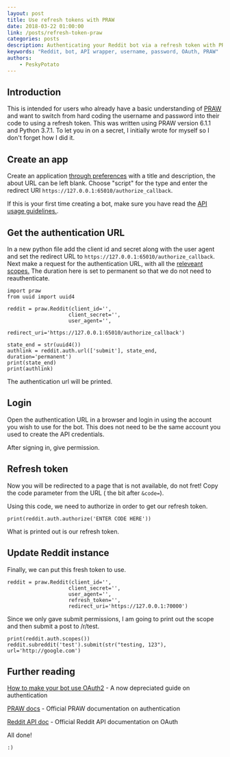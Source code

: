 ```yaml
---
layout: post
title: Use refresh tokens with PRAW
date: 2018-03-22 01:00:00
link: /posts/refresh-token-praw
categories: posts
description: Authenticating your Reddit bot via a refresh token with PRAW
keywords: "Reddit, bot, API wrapper, username, password, OAuth, PRAW"
authors:
    - PeskyPotato
---
```


## Introduction
This is intended for users who already have a basic understanding of [PRAW](https://praw.readthedocs.io/en/latest/) and want to switch from hard coding the username and password into their code to using a refresh token. This was written using PRAW version 6.1.1 and Python 3.7.1. To let you in on a secret, I initially wrote for myself so I don't forget how I did it.

## Create an app
Create an application [through preferences](https://www.reddit.com/prefs/apps/) with a title and description, the about URL can be left blank. Choose "script" for the type and enter the redirect URI `https://127.0.0.1:65010/authorize_callback`.

If this is your first time creating a bot, make sure you have read the [API usage guidelines.](https://www.reddit.com/wiki/api).

## Get the authentication URL
In a new python file add the client id and secret along with the user agent and set the redirect URL to `https://127.0.0.1:65010/authorize_callback`. Next make a request for the authentication URL, with all the [releveant scopes.](https://www.reddit.com/dev/api/oauth) The duration here is set to permanent so that we do not need to reauthenticate.

```
import praw
from uuid import uuid4

reddit = praw.Reddit(client_id='',
                    client_secret='',
                    user_agent='',
                    redirect_uri='https://127.0.0.1:65010/authorize_callback')

state_end = str(uuid4())
authlink = reddit.auth.url(['submit'], state_end, duration='permanent')
print(state_end)
print(authlink)
```

The authentication url will be printed.

## Login
Open the authentication URL in a browser and login in using the account you wish to use for the bot. This does not need to be the same account you used to create the API credentials.

After signing in, give permission.

## Refresh token
Now you will be redirected to a page that is not available, do not fret! Copy the code parameter from the URL ( the bit after `&code=`).

Using this code, we need to authorize in order to get our refresh token. 

```
print(reddit.auth.authorize('ENTER CODE HERE'))
```

What is printed out is our refresh token. 

## Update Reddit instance
Finally, we can put this fresh token to use. 

```
reddit = praw.Reddit(client_id='',
                    client_secret='',
                    user_agent='',
                    refresh_token='',
                    redirect_uri='https://127.0.0.1:70000')
```
Since we only gave submit permissions, I am going to print out the scope and then submit a post to /r/test.

```
print(reddit.auth.scopes())
reddit.subreddit('test').submit(str("testing, 123"), url='http://google.com')
```

## Further reading

[How to make your bot use OAuth2](https://www.reddit.com/r/GoldTesting/comments/3cm1p8/how_to_make_your_bot_use_oauth2/) - A now depreciated guide on authentication

[PRAW docs](https://praw.readthedocs.io/en/latest/getting_started/authentication.html#read-only-mode) - Official PRAW documentation on authentication 

[Reddit API doc](https://www.reddit.com/dev/api/oauth/) - Official Reddit API documentation on OAuth


All done!

`:)`

